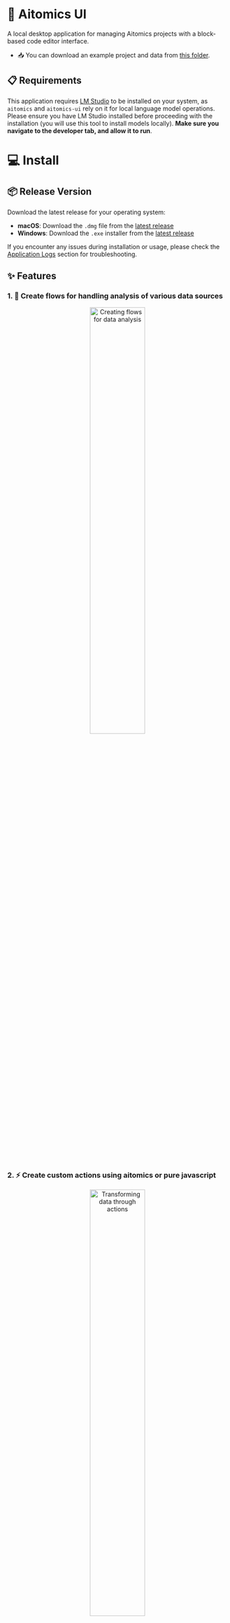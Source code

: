 # 🧬 Aitomics UI

A local desktop application for managing Aitomics projects with a block-based code editor interface.

- 📥 You can download an example project and data from [this folder](https://github.com/sebastiannicolajsen/aitomics-ui/tree/main/data).


## 📋 Requirements

This application requires [LM Studio](https://lmstudio.ai/) to be installed on your system, as `aitomics` and `aitomics-ui` rely on it for local language model operations. Please ensure you have LM Studio installed before proceeding with the installation (you will use this tool to install models locally). **Make sure you navigate to the developer tab, and allow it to run**.

# 💻 Install

## 📦 Release Version
Download the latest release for your operating system:
- **macOS**: Download the `.dmg` file from the [latest release](https://github.com/sebastiannicolajsen/aitomics-ui/releases/latest)
- **Windows**: Download the `.exe` installer from the [latest release](https://github.com/sebastiannicolajsen/aitomics-ui/releases/latest)

If you encounter any issues during installation or usage, please check the [Application Logs](#application-logs) section for troubleshooting.


## ✨ Features

### 1. 🔄 Create flows for handling analysis of various data sources

<div align="center">
  <img src="docs/assets/gifs/aitomics-1.gif" width="50%" alt="Creating flows for data analysis">
</div>

### 2. ⚡ Create custom actions using aitomics or pure javascript

<div align="center">
  <img src="docs/assets/gifs/aitomics-2.gif" width="50%" alt="Transforming data through actions">
</div>

### 3. 🤖 Execute your flows using various llms

<div align="center">
  <img src="docs/assets/gifs/aitomics-3.gif" width="50%" alt="Executing flows with LLMs">
</div>

### 4. 📊 Get detailed feedback during execution

<div align="center">
  <img src="docs/assets/gifs/aitomics-4.gif" width="50%" alt="Detailed feedback">
</div>


### 🎯 Further, you can...
- Export different formats, including rich data formats from `aitomics` to track changes.
- Export the code to run yourself or modify it.
- Do any kind of programmatic transformation while retaining traces.


## 🛠️ Development Setup

Follow these steps to set up the development environment:

1. **�� Prerequisites**
   - Install [Node.js](https://nodejs.org/) (LTS version recommended)
   - Install [Git](https://git-scm.com/downloads)
   - A code editor (like [Visual Studio Code](https://code.visualstudio.com/))

2. **📥 Clone the Repository**
   ```bash
   # Clone the repository
   git clone https://github.com/aitomics/aitomics-ui.git
   
   # Navigate into the project directory
   cd aitomics-ui
   ```

3. **📦 Install Dependencies**
   ```bash
   # Install main dependencies
   npm install
   
   # Install renderer dependencies
   cd src/renderer
   npm install
   cd ../..  # Return to root directory
   ```

4. **🚀 Start Development Server**
   ```bash
   # Start the application in development mode
   npm run dev
   ```

The application should now open in development mode with hot reloading enabled. Any changes you make to the code will automatically refresh the application.

If you encounter any issues during setup or development, please check the [Application Logs](#application-logs) section for troubleshooting.



## 🏗️ Building and Running

### 🔧 Development Mode
Run the application in development mode with hot reloading:
```bash
npm run dev
```

### 🏭 Production Build (Local)
Build and run the application in production mode locally:
```bash
# Build the application (includes preparing flow dependencies)
NODE_ENV=production npm run build

# Run the production build
NODE_ENV=production npm start
```

### 📦 Production Package
Create a distributable package of the application:
```bash
# This will build the application and create installers/packages
npm run package-app
```

### 🔄 Flow Dependencies
The application uses a script to prepare flow dependencies during the build process. This ensures that all required packages are available for flow execution. The dependencies are:
- Prepared during the build process
- Stored in `build/flow-dependencies`
- Included in the final application package
- Automatically used by the application when executing flows

You can manually prepare the dependencies (if needed) using:
```bash
npm run prepare-flow-deps
```

## 📁 Project Structure

- 📄 `main.js` - Main Electron process
- 📂 `src/renderer/` - React application
  - 🧩 `src/components/` - React components
  - 📝 `src/types/` - TypeScript type definitions
  - 🔌 `src/preload.ts` - Electron preload script
- 📜 `scripts/` - Build and utility scripts
  - 🔧 `prepare-flow-deps.js` - Script for preparing flow dependencies
  - 🚀 `release.js` - Script for handling releases

## 📝 Application Logs

The application logs contain detailed information about:
- 📊 Application startup and initialization
- 🔄 Flow execution and processing
- ⚠️ Error messages and stack traces
- 👥 UI state changes and user interactions

Logs are appended to the file each time the application runs, with timestamps and log levels (INFO, ERROR, WARN, DEBUG).

### 📂 Log File Locations

#### 🍎 macOS
- Log file: `~/Library/Application Support/aitomics-ui/app.log`
- Console.app: Search for "Aitomics UI" to view all logs including system-level information

#### 🪟 Windows
- Log file: `%APPDATA%\Aitomics UI\app.log`
- Event Viewer: Application logs can be found under "Windows Logs" > "Application"